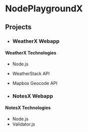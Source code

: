 # NodePlaygroundX

## Projects

- ### WeatherX Webapp

#### WeatherX Technologies

- Node.js
- WeatherStack API
- Mapbox Geocode API

- ### NotesX Webapp

#### NotesX Technologies

- Node.js
- Validator.js

